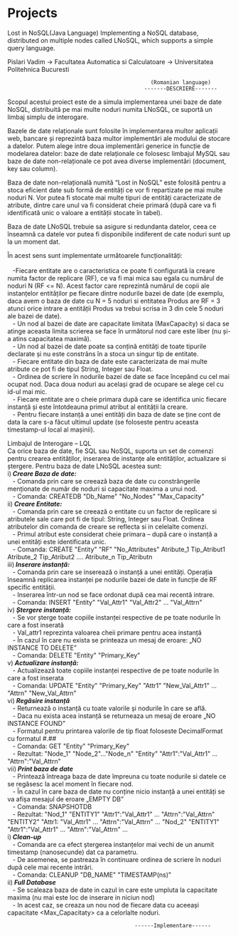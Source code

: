 # Projects
Lost in NoSQL(Java Language)
Implementing a NoSQL database, distributed on multiple nodes called LNoSQL, which supports a simple query language.

Pislari Vadim -> Facultatea Automatica si Calculatoare -> Universitatea Politehnica Bucuresti

                                                 (Romanian language)
                                               -------DESCRIERE-------
Scopul acestui proiect este de a simula implementarea unei baze de date NoSQL, distribuită pe mai multe noduri numita LNoSQL, ce suportă un limbaj simplu de interogare.
 
Bazele de date relaționale sunt folosite în implementarea multor aplicații web, bancare și reprezintă baza multor implementări ale modului de stocare a datelor. Putem alege intre doua implementări generice in funcție de modelarea datelor: baze de date relaționale ce folosesc limbajul MySQL sau baze de date non-relaționale ce pot avea diverse implementări (document, key sau column). 

 Baza de date non-relațională numită “Lost in NoSQL” este folosită pentru a stoca eficient date sub formă de entități ce vor fi repartizate pe mai multe noduri N. Vor putea fi stocate mai multe tipuri de entități caracterizate de atribute, dintre care unul va fi considerat cheie primară (după care va fi identificată unic o valoare a entității stocate în tabel).  
 
 Baza de date LNoSQL trebuie sa asigure si redundanta datelor, ceea ce înseamnă ca datele vor putea fi disponibile indiferent de cate noduri sunt up la un moment dat. 
 
În acest sens sunt implementate următoarele funcționalități:  
</br>&nbsp;&nbsp;&nbsp;-Fiecare entitate are o caracteristica ce poate fi configurată la creare numita factor de replicare (RF), ce va fi mai mica sau egala cu numărul de noduri N (RF <= N).  Acest factor care reprezintă numărul de copii ale instanțelor entităților pe fiecare dintre nodurile bazei de date (de exemplu, daca avem o baza de date cu N = 5 noduri si entitatea Produs are RF = 3 atunci orice intrare a entității Produs va trebui scrisa in 3 din cele 5 noduri ale bazei de date).
</br>&nbsp;&nbsp;&nbsp;- Un nod al bazei de date are capacitate limitata (MaxCapacity) si daca se atinge aceasta limita scrierea se face în următorul nod care este liber (nu și-a atins capacitatea maximă).
</br>&nbsp;&nbsp;&nbsp;- Un nod al bazei de date poate sa conțină entități de toate tipurile declarate și nu este constrâns în a stoca un singur tip de entitate.
</br>&nbsp;&nbsp;&nbsp;- Fiecare entitate din baza de date este caracterizata de mai multe atribute ce pot fi de tipul String, Integer sau Float.
</br>&nbsp;&nbsp;&nbsp;- Ordinea de scriere în nodurile bazei de date se face începând cu cel mai ocupat nod. Daca doua noduri au același grad de ocupare se alege cel cu id-ul mai mic.
</br>&nbsp;&nbsp;&nbsp;- Fiecare entitate are o cheie primara după care se identifica unic fiecare instanță și este întotdeauna primul atribut al entității la creare.
</br>&nbsp;&nbsp;&nbsp;- Pentru fiecare instanță a unei entități din baza de date se ține cont de data la care s-a făcut ultimul update (se foloseste pentru aceasta timestamp-ul local al mașinii).   
  
  Limbajul de Interogare – LQL
</br>Ca orice baza de date, fie SQL sau NoSQL, suporta un set de comenzi pentru crearea entităților, inserarea de instanțe ale entităților, actualizare si ștergere. Pentru baza de date LNoSQL acestea sunt:
</br>i)<i><b> Creare Baza de date:</i></b>
</br>&nbsp;&nbsp;&nbsp;- Comanda prin care se creează baza de date cu constrângerile menționate de număr de noduri si capacitate maxima a unui nod.
</br>&nbsp;&nbsp;&nbsp;- Comanda: CREATEDB "Db_Name" "No_Nodes" "Max_Capacity"
</br>ii)<i><b> Creare Entitate:</i></b>
</br>&nbsp;&nbsp;&nbsp;- Comanda prin care se creează o entitate cu un factor de replicare si atributele sale care pot fi de tipul: String, Integer sau Float. Ordinea atributelor din comanda de creare se reflecta si in celelalte comenzi.
</br>&nbsp;&nbsp;&nbsp;- Primul atribut este considerat cheie primara – după care o instanță a unei entități este identificata unic.
</br>&nbsp;&nbsp;&nbsp;- Comanda: CREATE "Entity" "RF" "No_Attributes" Atribute_1 Tip_Atribut1  Atribute_2 Tip_Atribut2 …. Atribute_n Tip_Atributn
</br>iii)<i><b> Inserare instanță:</i></b>
</br>&nbsp;&nbsp;&nbsp;- Comanda prin care se inserează o instanță a unei entități. Operația înseamnă replicarea instanței pe nodurile bazei de date in funcție de RF specific entității.
</br>&nbsp;&nbsp;&nbsp;- Inserarea într-un nod se face ordonat după cea mai recentă intrare.
</br>&nbsp;&nbsp;&nbsp;- Comanda: INSERT "Entity" "Val_Attr1" "Val_Attr2" ... "Val_Attrn"
</br>iv)<i><b> Ștergere instanță:</i></b>
</br>&nbsp;&nbsp;&nbsp;- Se vor șterge toate copiile instanței respective de pe toate nodurile în care a fost inserată
</br>&nbsp;&nbsp;&nbsp;- Val_attr1 reprezinta valoarea cheii primare pentru acea instanță
</br>&nbsp;&nbsp;&nbsp;- În cazul în care nu exista se printeaza un mesaj de eroare: „NO INSTANCE TO DELETE”
</br>&nbsp;&nbsp;&nbsp;- Comanda: DELETE "Entity" "Primary_Key"
</br>v)<i><b> Actualizare instanță:</i></b>
</br>&nbsp;&nbsp;&nbsp;- Actualizează toate copiile instanței respective de pe toate nodurile în care a fost inserata
</br>&nbsp;&nbsp;&nbsp;- Comanda: UPDATE "Entity" "Primary_Key" "Attr1" "New_Val_Attr1" ... "Attrn" "New_Val_Attrn"
</br>vi)<i><b> Regăsire instanță</i></b>
</br>&nbsp;&nbsp;&nbsp;- Returnează o instanță cu toate valorile și nodurile în care se află.
</br>&nbsp;&nbsp;&nbsp;- Daca nu exista acea instanță se returneaza un mesaj de eroare „NO INSTANCE FOUND”
</br>&nbsp;&nbsp;&nbsp;- Formatul pentru printarea valorile de tip float foloseste DecimalFormat cu formatul #.##
</br>&nbsp;&nbsp;&nbsp;- Comanda: GET "Entity" "Primary_Key"
</br>&nbsp;&nbsp;&nbsp;- Rezultat: "Node_1" "Node_2"..."Node_n" "Entity" "Attr1":"Val_Attr1" ... "Attrn":"Val_Attrn"
</br>vii)<i><b> Print baza de date</i></b>
</br>&nbsp;&nbsp;&nbsp;- Printează întreaga baza de date împreuna cu toate nodurile si datele ce se regăsesc la acel moment în fiecare nod.
</br>&nbsp;&nbsp;&nbsp;- În cazul în care baza de date nu conține nicio instanță a unei entități se va afișa mesajul de eroare „EMPTY DB”
</br>&nbsp;&nbsp;&nbsp;- Comanda: SNAPSHOTDB</i></b>
</br>&nbsp;&nbsp;&nbsp;- Rezultat: "Nod_1" "ENTITY1" "Attr1":"Val_Attr1" ... "Attrn":"Val_Attrn"  "ENTITY2" "Attr1: "Val_Attr1" ... "Attrn":"Val_Attrn"  ... "Nod_2" "ENTITY1" "Attr1":"Val_Attr1" ... "Attrn":"Val_Attrn"  ...
</br>i)<i><b> Clean-up</i></b>
</br>&nbsp;&nbsp;&nbsp;- Comanda are ca efect ștergerea instanțelor mai vechi de un anumit timestamp (nanosecunde) dat ca parametru.
</br>&nbsp;&nbsp;&nbsp;- De asemenea, se pastreaza în continuare ordinea de scriere în noduri după cele mai recente intrări.
</br>&nbsp;&nbsp;&nbsp;- Comanda: CLEANUP "DB_NAME" "TIMESTAMP(ns)"
</br>ii)<i><b> Full Database</i></b>
</br>&nbsp;&nbsp;&nbsp;- Se scaleaza baza de date in cazul in care este umpluta la capacitate maxima (nu mai este loc de inserare in niciun nod)
</br>&nbsp;&nbsp;&nbsp;- In acest caz, se creaza un nou nod de fiecare data cu aceeași capacitate <Max_Capacitaty> ca a celorlalte noduri. 

                                            ------Implementare------
